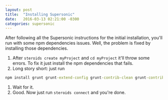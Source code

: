 ```yaml
---
layout: post
title:  "Installing Supersonic"
date:   2016-03-13 02:21:00 -0300
categories: supersonic
---
```


After following all the Supersonic instructions for the initial installation, you'll run with some npm dependencies issues. Well, the problem is fixed by installing those dependencies.


1. After `steroids create myProject` and `cd myProject` it'll throw some errors. To fix it just install the npm dependencies that fails.
1. Long story short: just run
```cmd
npm install grunt grunt-extend-config grunt-contrib-clean grunt-contrib-coffee grunt-contrib-sass grunt-contrib-concat grunt-contrib-copy
```
1. Wait for it.
1. Good. Now just run `steroids connect` and you're done.

